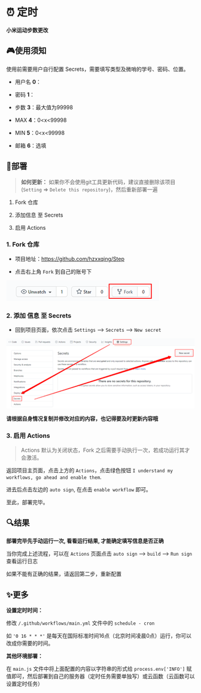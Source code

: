 # ⏰ 定时

**小米运动步数更改**

## 🎮使用须知

使用前需要用户自行配置 Secrets，需要填写类型及微哨的学号、密码、位置。

*   用户名 **0**：

*   密码 **1**：

*   步数 **3**：最大值为99998
  
*   MAX **4**：0<x<99998
  
*   MIN **5**：0<x<99998

*   邮箱 **6**：选填

## 📐部署

> **如何更新：** 如果你不会使用git工具更新代码，建议直接删除该项目(`Setting` => `Delete this repository`)，然后重新部署一遍

1.  Fork 仓库

2.  添加信息 至 Secrets

3.  启用 Actions

### 1. Fork 仓库

*   项目地址：<https://github.com/hzxxqing/Step>

*   点击右上角 `Fork` 到自己的账号下

![fork](README.assets/qpXowZmIWeEUyrJ.png)

### 2. 添加 信息 至 Secrets

*   回到项目页面，依次点击 `Settings` --> `Secrets` --> `New secret`

![new-secret](README.assets/sxTuBFtRvzSgUaA.png)

<!-- ![add-secret](README.assets/image-20220117010404506.png) -->

**请根据自身情况复制并修改对应的内容，也记得要及时更新内容哦**

### 3. 启用 Actions

> Actions 默认为关闭状态，Fork 之后需要手动执行一次，若成功运行其才会激活。

返回项目主页面，点击上方的 `Actions`，点击绿色按钮 `I understand my workflows, go ahead and enable them`.

进去后点击左边的 `auto sign`, 在点击 `enable workflow` 即可。


至此，部署完毕。

## 🔍结果

**部署完毕先手动运行一次, 看看运行结果, 才能确定填写信息是否正确**

<!-- ![手动运行](README.assets/image-20210125215418205.png) -->

当你完成上述流程，可以在 `Actions` 页面点击 `auto sign` --> `build` --> `Run sign` 查看运行日志

<!-- ![查看运行结果](README.assets/image-20220117020400875.png) -->

如果不能有正确的结果，请返回第二步，重新配置

## ✨更多

**设置定时时间：**

修改 `/.github/workflows/main.yml` 文件中的 `schedule - cron`

如 `'0 16 * * *'` 是每天在国际标准时间16点（北京时间凌晨0点）运行，你可以改成你需要的时间。

<!-- ![修改时间](README.assets/image-20220117021619548.png) -->

**其他环境部署：**

在 `main.js` 文件中将上面配置的内容以字符串的形式给 `process.env['INFO']` 赋值即可，然后部署到自己的服务器（定时任务需要单独写）或云函数（云函数可以设置定时任务）